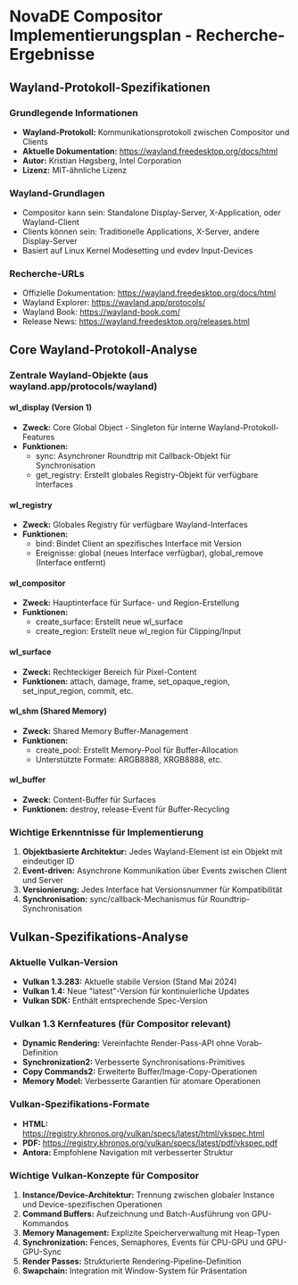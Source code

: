 # NovaDE Compositor Implementierungsplan - Recherche-Ergebnisse

## Wayland-Protokoll-Spezifikationen

### Grundlegende Informationen
- **Wayland-Protokoll:** Kommunikationsprotokoll zwischen Compositor und Clients
- **Aktuelle Dokumentation:** https://wayland.freedesktop.org/docs/html
- **Autor:** Kristian Høgsberg, Intel Corporation
- **Lizenz:** MIT-ähnliche Lizenz

### Wayland-Grundlagen
- Compositor kann sein: Standalone Display-Server, X-Application, oder Wayland-Client
- Clients können sein: Traditionelle Applications, X-Server, andere Display-Server
- Basiert auf Linux Kernel Modesetting und evdev Input-Devices

### Recherche-URLs
- Offizielle Dokumentation: https://wayland.freedesktop.org/docs/html
- Wayland Explorer: https://wayland.app/protocols/
- Wayland Book: https://wayland-book.com/
- Release News: https://wayland.freedesktop.org/releases.html


## Core Wayland-Protokoll-Analyse

### Zentrale Wayland-Objekte (aus wayland.app/protocols/wayland)

#### wl_display (Version 1)
- **Zweck:** Core Global Object - Singleton für interne Wayland-Protokoll-Features
- **Funktionen:**
  - sync: Asynchroner Roundtrip mit Callback-Objekt für Synchronisation
  - get_registry: Erstellt globales Registry-Objekt für verfügbare Interfaces

#### wl_registry 
- **Zweck:** Globales Registry für verfügbare Wayland-Interfaces
- **Funktionen:**
  - bind: Bindet Client an spezifisches Interface mit Version
  - Ereignisse: global (neues Interface verfügbar), global_remove (Interface entfernt)

#### wl_compositor
- **Zweck:** Hauptinterface für Surface- und Region-Erstellung
- **Funktionen:**
  - create_surface: Erstellt neue wl_surface
  - create_region: Erstellt neue wl_region für Clipping/Input

#### wl_surface
- **Zweck:** Rechteckiger Bereich für Pixel-Content
- **Funktionen:** attach, damage, frame, set_opaque_region, set_input_region, commit, etc.

#### wl_shm (Shared Memory)
- **Zweck:** Shared Memory Buffer-Management
- **Funktionen:**
  - create_pool: Erstellt Memory-Pool für Buffer-Allocation
  - Unterstützte Formate: ARGB8888, XRGB8888, etc.

#### wl_buffer
- **Zweck:** Content-Buffer für Surfaces
- **Funktionen:** destroy, release-Event für Buffer-Recycling

### Wichtige Erkenntnisse für Implementierung
1. **Objektbasierte Architektur:** Jedes Wayland-Element ist ein Objekt mit eindeutiger ID
2. **Event-driven:** Asynchrone Kommunikation über Events zwischen Client und Server
3. **Versionierung:** Jedes Interface hat Versionsnummer für Kompatibilität
4. **Synchronisation:** sync/callback-Mechanismus für Roundtrip-Synchronisation


## Vulkan-Spezifikations-Analyse

### Aktuelle Vulkan-Version
- **Vulkan 1.3.283:** Aktuelle stabile Version (Stand Mai 2024)
- **Vulkan 1.4:** Neue "latest"-Version für kontinuierliche Updates
- **Vulkan SDK:** Enthält entsprechende Spec-Version

### Vulkan 1.3 Kernfeatures (für Compositor relevant)
- **Dynamic Rendering:** Vereinfachte Render-Pass-API ohne Vorab-Definition
- **Synchronization2:** Verbesserte Synchronisations-Primitives
- **Copy Commands2:** Erweiterte Buffer/Image-Copy-Operationen
- **Memory Model:** Verbesserte Garantien für atomare Operationen

### Vulkan-Spezifikations-Formate
- **HTML:** https://registry.khronos.org/vulkan/specs/latest/html/vkspec.html
- **PDF:** https://registry.khronos.org/vulkan/specs/latest/pdf/vkspec.pdf
- **Antora:** Empfohlene Navigation mit verbesserter Struktur

### Wichtige Vulkan-Konzepte für Compositor
1. **Instance/Device-Architektur:** Trennung zwischen globaler Instance und Device-spezifischen Operationen
2. **Command Buffers:** Aufzeichnung und Batch-Ausführung von GPU-Kommandos
3. **Memory Management:** Explizite Speicherverwaltung mit Heap-Typen
4. **Synchronization:** Fences, Semaphores, Events für CPU-GPU und GPU-GPU-Sync
5. **Render Passes:** Strukturierte Rendering-Pipeline-Definition
6. **Swapchain:** Integration mit Window-System für Präsentation

